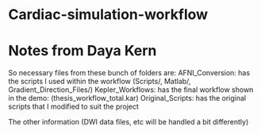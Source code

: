 # Cardiac-simulation-workflow
# Notes from Daya Kern
So necessary files from these bunch of folders are:
AFNI_Conversion: has the scripts I used within the workflow
	(Scripts/, Matlab/, Gradient_Direction_Files/)
Kepler_Workflows: has the final workflow shown in the demo:
	(thesis_workflow_total.kar)
Original_Scripts: has the original scripts that I modified to suit the project

The other information (DWI data files, etc will be handled a bit differently)
